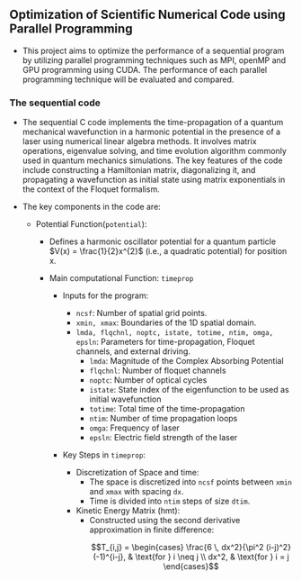 ## Optimization of Scientific Numerical Code using Parallel Programming

* This project aims to optimize the performance of a sequential program by utilizing parallel programming techniques such as MPI, openMP and GPU programming using CUDA. The performance of each parallel programming technique will be evaluated and compared.

### The sequential code
* The sequential C code implements the time-propagation of a quantum mechanical wavefunction in a harmonic potential in the presence of a laser using numerical linear algebra methods. It involves matrix operations, eigenvalue solving, and time evolution algorithm commonly used in quantum mechanics simulations. The key features of the code include constructing a Hamiltonian matrix, diagonalizing it, and propagating a wavefunction as initial state using matrix exponentials in the context of the Floquet formalism.

* The key components in the code are:
  * Potential Function(`potential`):
    * Defines a harmonic oscillator potential for a quantum particle $V(x) = \frac{1}{2}x^{2}$ (i.e., a quadratic potential) for position x.

    * Main computational Function: `timeprop`
      * Inputs for the program:
        * `ncsf`: Number of spatial grid points.
        * `xmin, xmax`: Boundaries of the 1D spatial domain.
        * `lmda, flqchnl, noptc, istate, totime, ntim, omga, epsln`: Parameters for time-propagation, Floquet channels, and external driving.
          * `lmda`: Magnitude of the Complex Absorbing Potential
          * `flqchnl`: Number of floquet channels
          * `noptc`: Number of optical cycles
          * `istate`: State index of the eigenfunction to be used as initial wavefunction
          * `totime`: Total time of the time-propagation
          * `ntim`: Number of time propagation loops
          * `omga`: Frequency of laser
          * `epsln`: Electric field strength of the laser 

      * Key Steps in `timeprop`:
        * Discretization of Space and time: 
          * The space is discretized into `ncsf` points between `xmin` and `xmax` with spacing `dx`.
          * Time is divided into `ntim` steps of size `dtim`.
        * Kinetic Energy Matrix (hmt):
          * Constructed using the second derivative approximation in finite difference:
            ```math 
            T_{i,j} =
            \begin{cases} 
            \frac{6 \, dx^2}{\pi^2 (i-j)^2} (-1)^{i-j}, & \text{for } i \neq j \\
            dx^2, & \text{for } i = j
            \end{cases}
            ```